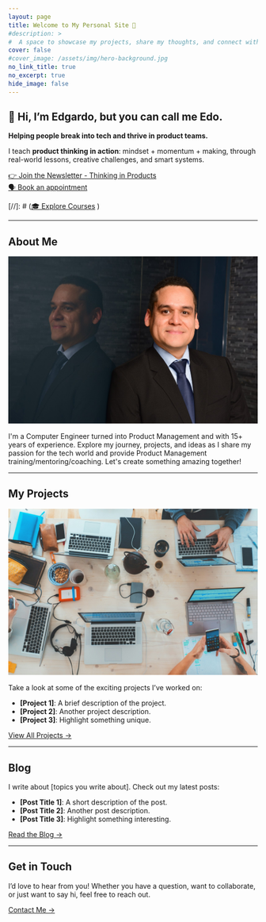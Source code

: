 ```yaml
---
layout: page
title: Welcome to My Personal Site 🌟
#description: >
#  A space to showcase my projects, share my thoughts, and connect with the world.
cover: false
#cover_image: /assets/img/hero-background.jpg
no_link_title: true
no_excerpt: true
hide_image: false
---
```


## 👋 Hi, I’m Edgardo, but you can call me Edo.  

**Helping people break into tech and thrive in product teams.**  

I teach **product thinking in action**: mindset + momentum + making, through real-world lessons, creative challenges, and smart systems.  

[👉 Join the Newsletter - Thinking in Products](https://edobermudez.substack.com/)  
[🗣️ Book an appointment](https://zeeg.me/ebermudez) 

[//]: # ([🎓 Explore Courses](#) )

---

## About Me
![About Me](assets/img/about-me.jpg)

I'm a Computer Engineer turned into Product Management and with 15+ years of experience. Explore my journey, projects, and ideas as I share my passion for the tech world and provide Product Management training/mentoring/coaching. Let's create something amazing together!

---

## My Projects
![Projects](assets/img/projects.jpg)

Take a look at some of the exciting projects I’ve worked on:
- **[Project 1]**: A brief description of the project.
- **[Project 2]**: Another project description.
- **[Project 3]**: Highlight something unique.

[View All Projects →](projects/)

---

## Blog

I write about [topics you write about]. Check out my latest posts:
- **[Post Title 1]**: A short description of the post.
- **[Post Title 2]**: Another post description.
- **[Post Title 3]**: Highlight something interesting.

[Read the Blog →](blog/)

---

## Get in Touch

I’d love to hear from you! Whether you have a question, want to collaborate, or just want to say hi, feel free to reach out.

[Contact Me →](contact/)
